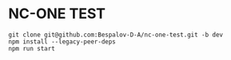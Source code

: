 # NC-ONE TEST   
  
```git clone git@github.com:Bespalov-D-A/nc-one-test.git -b dev```  
```npm install --legacy-peer-deps```  
```npm run start```  
